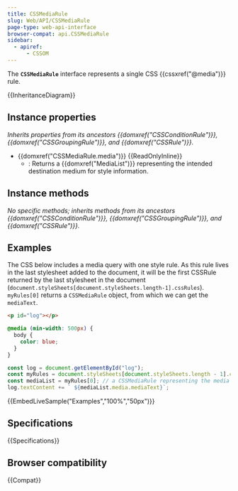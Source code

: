 ```yaml
---
title: CSSMediaRule
slug: Web/API/CSSMediaRule
page-type: web-api-interface
browser-compat: api.CSSMediaRule
sidebar:
  - apiref:
      - CSSOM
---
```


The **`CSSMediaRule`** interface represents a single CSS {{cssxref("@media")}} rule.

{{InheritanceDiagram}}

## Instance properties

_Inherits properties from its ancestors {{domxref("CSSConditionRule")}}, {{domxref("CSSGroupingRule")}}, and {{domxref("CSSRule")}}._

- {{domxref("CSSMediaRule.media")}} {{ReadOnlyInline}}
  - : Returns a {{domxref("MediaList")}} representing the intended destination medium for style information.

## Instance methods

_No specific methods; inherits methods from its ancestors {{domxref("CSSConditionRule")}}, {{domxref("CSSGroupingRule")}}, and {{domxref("CSSRule")}}._

## Examples

The CSS below includes a media query with one style rule.
As this rule lives in the last stylesheet added to the document, it will be the first CSSRule returned by the last stylesheet in the document (`document.styleSheets[document.styleSheets.length-1].cssRules`).
`myRules[0]` returns a `CSSMediaRule` object, from which we can get the `mediaText`.

```html
<p id="log"></p>
```

```css
@media (min-width: 500px) {
  body {
    color: blue;
  }
}
```

```js
const log = document.getElementById("log");
const myRules = document.styleSheets[document.styleSheets.length - 1].cssRules;
const mediaList = myRules[0]; // a CSSMediaRule representing the media query.
log.textContent += ` ${mediaList.media.mediaText}`;
```

{{EmbedLiveSample("Examples","100%","50px")}}

## Specifications

{{Specifications}}

## Browser compatibility

{{Compat}}
